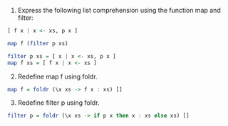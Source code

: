 1. Express the following list comprehension using the function map and filter:
```haskell
[ f x | x <- xs, p x ]

map f (filter p xs)

filter p xs = [ x | x <- xs, p x ]
map f xs = [ f x | x <- xs ]
```
2. Redefine map f using foldr.
```haskell
map f = foldr (\x xs -> f x : xs) []
```
3. Redefine filter p using foldr.
```haskell
filter p = foldr (\x xs -> if p x then x : xs else xs) []
```
